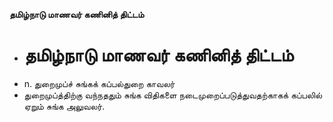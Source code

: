 **தமிழ்நாடு மாணவர் கணினித் திட்டம்**
- # தமிழ்நாடு மாணவர் கணினித் திட்டம்
- n. துறைமுப்ச் சுங்கக் கப்பல்துறை காவலர்
- துறைமுப்த்திற்கு வந்நததும் சுங்க விதிகளை நடைமுறைப்படுத்துவதற்காகக் கப்பலில் ஏறும் சுங்க அலுவலர்.

